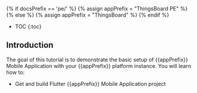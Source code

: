 {% if docsPrefix == 'pe/' %}
{% assign appPrefix = "ThingsBoard PE" %}
{% else %}
{% assign appPrefix = "ThingsBoard" %}
{% endif %}

* TOC
{:toc}

## Introduction

The goal of this tutorial is to demonstrate the basic setup of {{appPrefix}} Mobile Application with your {{appPrefix}} platform instance. You will learn how to:

* Get and build Flutter {{appPrefix}} Mobile Application project


